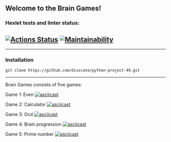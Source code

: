 ## Welcome to the Brain Games!

### Hexlet tests and linter status:
[![Actions Status](https://github.com/disscate/python-project-49/workflows/hexlet-check/badge.svg)](https://github.com/disscate/python-project-49/actions)
[![Maintainability](https://api.codeclimate.com/v1/badges/384781d62be6cc8c362c/maintainability)](https://codeclimate.com/github/disscate/python-project-49/maintainability)
---

---
### Installation
`git clone https://github.com/disscate/python-project-49.git`

---

Brain Games consists of five games:

Game 1: Even
[![asciicast](https://asciinema.org/a/a8pTou0uqAMQOMiiV1xuFwQ9j.svg)](https://asciinema.org/a/a8pTou0uqAMQOMiiV1xuFwQ9j)

Game 2: Calculator
[![asciicast](https://asciinema.org/a/nkQMvTvLhdHsEUn42QAzQOnpt.svg)](https://asciinema.org/a/nkQMvTvLhdHsEUn42QAzQOnpt)

Game 3: Gcd
[![asciicast](https://asciinema.org/a/2JqLlgYVZ00MkKtGiXi2Byz5G.svg)](https://asciinema.org/a/2JqLlgYVZ00MkKtGiXi2Byz5G)

Game 4: Brain progression
[![asciicast](https://asciinema.org/a/pi77aewhTnCdI3lkAW9JqtkzD.svg)](https://asciinema.org/a/pi77aewhTnCdI3lkAW9JqtkzD)

Game 5: Prime number
[![asciicast](https://asciinema.org/a/ERL6lQ0omS9tXnDHpWA0dQi2a.svg)](https://asciinema.org/a/ERL6lQ0omS9tXnDHpWA0dQi2a)
